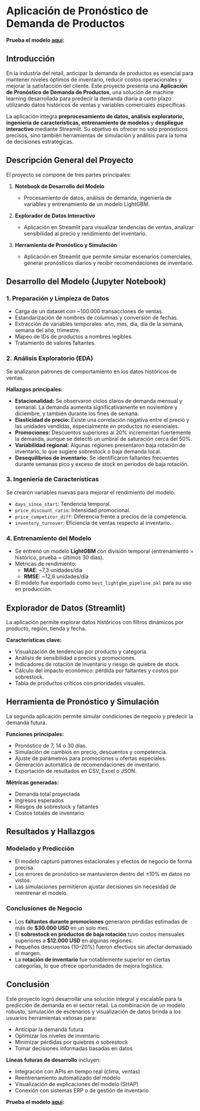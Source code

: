 # Aplicación de Pronóstico de Demanda de Productos

**Prueba el modelo [aquí](https://appuct-demand-forecasting-application-sr9xuniuxywt3wz5txuzrq.streamlit.app/):**

## Introducción

En la industria del retail, anticipar la demanda de productos es esencial para mantener niveles óptimos de inventario, reducir costos operacionales y mejorar la satisfacción del cliente. Este proyecto presenta una **Aplicación de Pronóstico de Demanda de Productos**, una solución de machine learning desarrollada para predecir la demanda diaria a corto plazo utilizando datos históricos de ventas y variables comerciales específicas.

La aplicación integra **preprocesamiento de datos, análisis exploratorio, ingeniería de características, entrenamiento de modelos** y **despliegue interactivo** mediante Streamlit. Su objetivo es ofrecer no solo pronósticos precisos, sino también herramientas de simulación y análisis para la toma de decisiones estratégicas.

## Descripción General del Proyecto

El proyecto se compone de tres partes principales:

1. **Notebook de Desarrollo del Modelo**  
   - Procesamiento de datos, análisis de demanda, ingeniería de variables y entrenamiento de un modelo LightGBM.

2. **Explorador de Datos Interactivo**
   - Aplicación en Streamlit para visualizar tendencias de ventas, analizar sensibilidad al precio y rendimiento del inventario.

3. **Herramienta de Pronóstico y Simulación**
   - Aplicación en Streamlit que permite simular escenarios comerciales, generar pronósticos diarios y recibir recomendaciones de inventario.
  


## Desarrollo del Modelo (Jupyter Notebook)

### 1. Preparación y Limpieza de Datos

- Carga de un dataset con ~100.000 transacciones de ventas.
- Estandarización de nombres de columnas y conversión de fechas.
- Extracción de variables temporales: año, mes, día, día de la semana, semana del año, trimestre.
- Mapeo de IDs de productos a nombres legibles.
- Tratamiento de valores faltantes.

### 2. Análisis Exploratorio (EDA)

Se analizaron patrones de comportamiento en los datos históricos de ventas.

**Hallazgos principales:**

- **Estacionalidad:** Se observaron ciclos claros de demanda mensual y semanal. La demanda aumenta significativamente en noviembre y diciembre, y también durante los fines de semana.
- **Elasticidad de precio:** Existe una correlación negativa entre el precio y las unidades vendidas, especialmente en productos no esenciales.
- **Promociones:** Descuentos superiores al 20% incrementan fuertemente la demanda, aunque se detectó un umbral de saturación cerca del 50%.
- **Variabilidad regional:** Algunas regiones presentaron baja rotación de inventario, lo que sugiere sobrestock o baja demanda local.
- **Desequilibrios de inventario:** Se identificaron faltantes frecuentes durante semanas pico y exceso de stock en períodos de baja rotación.

### 3. Ingeniería de Características

Se crearon variables nuevas para mejorar el rendimiento del modelo:

- `days_since_start`: Tendencia temporal.
- `price_discount_ratio`: Intensidad promocional.
- `price_competitor_diff`: Diferencia frente a precios de la competencia.
- `inventory_turnover`: Eficiencia de ventas respecto al inventario.

### 4. Entrenamiento del Modelo

- Se entrenó un modelo **LightGBM** con división temporal (entrenamiento = histórico, prueba = últimos 30 días).
- Métricas de rendimiento:
  - **MAE**: ~7,3 unidades/día
  - **RMSE**: ~12,6 unidades/día
- El modelo fue exportado como `best_lightgbm_pipeline.pkl` para su uso en producción.

## Explorador de Datos (Streamlit)

La aplicación permite explorar datos históricos con filtros dinámicos por producto, región, tienda y fecha.

**Características clave:**

- Visualización de tendencias por producto y categoría.
- Análisis de sensibilidad a precios y promociones.
- Indicadores de rotación de inventario y riesgo de quiebre de stock.
- Cálculo del impacto económico: pérdida por faltantes y costos por sobrestock.
- Tabla de productos críticos con prioridades visuales.

## Herramienta de Pronóstico y Simulación

La segunda aplicación permite simular condiciones de negocio y predecir la demanda futura.

**Funciones principales:**

- Pronóstico de 7, 14 o 30 días.
- Simulación de cambios en precio, descuentos y competencia.
- Ajuste de parámetros para promociones u ofertas especiales.
- Generación automática de recomendaciones de inventario.
- Exportación de resultados en CSV, Excel o JSON.

**Métricas generadas:**

- Demanda total proyectada
- Ingresos esperados
- Riesgos de sobrestock y faltantes
- Costos totales de inventario

## Resultados y Hallazgos

### Modelado y Predicción

- El modelo capturó patrones estacionales y efectos de negocio de forma precisa.
- Los errores de pronóstico se mantuvieron dentro del ±10% en datos no vistos.
- Las simulaciones permitieron ajustar decisiones sin necesidad de reentrenar el modelo.

### Conclusiones de Negocio

- Los **faltantes durante promociones** generaron pérdidas estimadas de más de **$30.000 USD** en un solo mes.
- El **sobrestock en productos de baja rotación** tuvo costos mensuales superiores a **$12.000 USD** en algunas regiones.
- Pequeños descuentos (10–20%) fueron efectivos sin afectar demasiado el margen.
- La **rotación de inventario** fue notablemente superior en ciertas categorías, lo que ofrece oportunidades de mejora logística.

## Conclusión

Este proyecto logró desarrollar una solución integral y escalable para la predicción de demanda en el sector retail. La combinación de un modelo robusto, simulación de escenarios y visualización de datos brinda a los usuarios herramientas valiosas para:

- Anticipar la demanda futura
- Optimizar los niveles de inventario
- Minimizar pérdidas por quiebres o sobrestock
- Tomar decisiones informadas basadas en datos

**Líneas futuras de desarrollo** incluyen:

- Integración con APIs en tiempo real (clima, ventas)
- Reentrenamiento automatizado del modelo
- Visualización de explicaciones del modelo (SHAP)
- Conexión con sistemas ERP o de gestión de inventario

**Prueba el modelo [aquí](https://appuct-demand-forecasting-application-sr9xuniuxywt3wz5txuzrq.streamlit.app/):**
